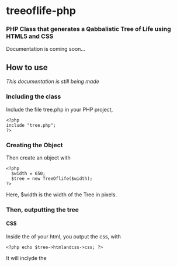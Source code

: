 treeoflife-php
==============

### PHP Class that generates a Qabbalistic Tree of Life using HTML5 and CSS

Documentation is coming soon...

## How to use

*This documentation is still being made*

### Including the class

Include the file tree.php in your PHP project,

    <?php
    include "tree.php";
    ?>

### Creating the Object

Then create an object with

    <?php
      $width = 650;
      $tree = new TreeOflife($width);
    ?>

Here, $width is the width of the Tree in pixels.

### Then, outputting the tree

#### CSS

Inside the <head> of your html, you output the css, with

    <?php echo $tree->htmlandcss->css; ?>

It will inclyde the <style> tag

#### HTML elements

Then, to include the HTML elements of the tree, we can use

    echo $tree->htmlandcss->html;

